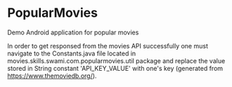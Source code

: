 # PopularMovies
Demo Android application for popular movies

In order to get responsed from the movies API successfully one must navigate to the Constants.java file located in movies.skills.swami.com.popularmovies.util package and replace the value stored in String constant 'API_KEY_VALUE' with one's key (generated from https://www.themoviedb.org/).
